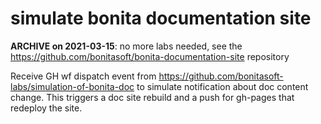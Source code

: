# simulate bonita documentation site

**ARCHIVE on 2021-03-15**: no more labs needed, see the https://github.com/bonitasoft/bonita-documentation-site repository


Receive GH wf dispatch event from https://github.com/bonitasoft-labs/simulation-of-bonita-doc to simulate notification about doc content change.
This triggers a doc site rebuild and a push for gh-pages that redeploy the site.
